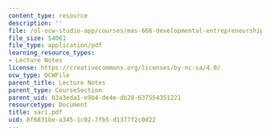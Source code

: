 ```yaml
---
content_type: resource
description: ''
file: /ol-ocw-studio-app/courses/mas-666-developmental-entrepreneurship-fall-2003/8f6831bea3451c027fb5d1377f2c0d22_sari.pdf
file_size: 54061
file_type: application/pdf
learning_resource_types:
- Lecture Notes
license: https://creativecommons.org/licenses/by-nc-sa/4.0/
ocw_type: OCWFile
parent_title: Lecture Notes
parent_type: CourseSection
parent_uid: 03a3eda1-e9b4-de4e-db28-637554351221
resourcetype: Document
title: sari.pdf
uid: 8f6831be-a345-1c02-7fb5-d1377f2c0d22
---
```

